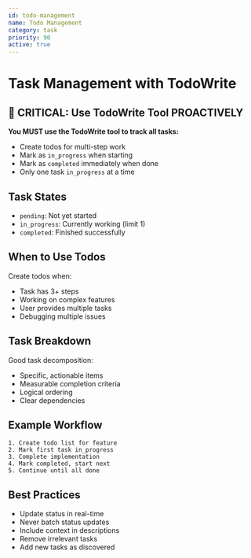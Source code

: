 ```yaml
---
id: todo-management
name: Todo Management
category: task
priority: 90
active: true
---
```


# Task Management with TodoWrite

## 🚨 CRITICAL: Use TodoWrite Tool PROACTIVELY

**You MUST use the TodoWrite tool to track all tasks:**
- Create todos for multi-step work
- Mark as `in_progress` when starting
- Mark as `completed` immediately when done
- Only one task `in_progress` at a time

## Task States

- `pending`: Not yet started
- `in_progress`: Currently working (limit 1)
- `completed`: Finished successfully

## When to Use Todos

Create todos when:
- Task has 3+ steps
- Working on complex features
- User provides multiple tasks
- Debugging multiple issues

## Task Breakdown

Good task decomposition:
- Specific, actionable items
- Measurable completion criteria
- Logical ordering
- Clear dependencies

## Example Workflow

```
1. Create todo list for feature
2. Mark first task in_progress
3. Complete implementation
4. Mark completed, start next
5. Continue until all done
```

## Best Practices

- Update status in real-time
- Never batch status updates
- Include context in descriptions
- Remove irrelevant tasks
- Add new tasks as discovered